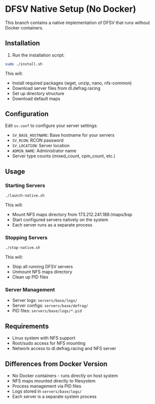 # DFSV Native Setup (No Docker)

This branch contains a native implementation of DFSV that runs without Docker containers.

## Installation

1. Run the installation script:
```bash
sudo ./install.sh
```

This will:
- Install required packages (wget, unzip, nano, nfs-common)
- Download server files from dl.defrag.racing
- Set up directory structure
- Download default maps

## Configuration

Edit `sv.conf` to configure your server settings:
- `SV_BASE_HOSTNAME`: Base hostname for your servers
- `SV_RCON`: RCON password
- `SV_LOCATION`: Server location
- `ADMIN_NAME`: Administrator name
- Server type counts (mixed_count, cpm_count, etc.)

## Usage

### Starting Servers
```bash
./launch-native.sh
```

This will:
- Mount NFS maps directory from 173.212.241.188:/maps/bsp
- Start configured servers natively on the system
- Each server runs as a separate process

### Stopping Servers
```bash
./stop-native.sh
```

This will:
- Stop all running DFSV servers
- Unmount NFS maps directory
- Clean up PID files

### Server Management

- Server logs: `servers/base/logs/`
- Server configs: `servers/base/defrag/`
- PID files: `servers/base/logs/*.pid`

## Requirements

- Linux system with NFS support
- Root/sudo access for NFS mounting
- Network access to dl.defrag.racing and NFS server

## Differences from Docker Version

- No Docker containers - runs directly on host system
- NFS maps mounted directly to filesystem
- Process management via PID files
- Logs stored in `servers/base/logs/`
- Each server is a separate system process